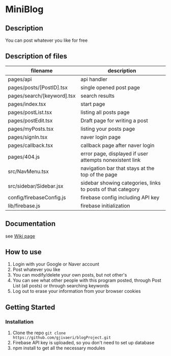 # MiniBlog

## Description

You can post whatever you like for free

## Description of files

| filename | description |
| --- | --- |
| pages/api | api handler |
| pages/posts/[PostID].tsx | single opened post page |
| pages/search/[keyword].tsx | search results |
| pages/index.tsx | start page |
| pages/postList.tsx | listing all posts page |
| pages/postEdit.tsx | Draft page for writing a post |
| pages/myPosts.tsx | listing your posts page |
| pages/signIn.tsx | naver login page |
| pages/callback.tsx | callback page after naver login |
| pages/404.js | error page, displayed if user attempts nonexistent link |
| src/NavMenu.tsx | navigation bar that stays at the top of the page |
| src/sidebar/Sidebar.jsx | sidebar showing categories, links to posts of that category|
| config/firebaseConfig.js | firebase config including API key |
| lib/firebase.js | firebase initialization |

## Documentation
see [Wiki page](https://github.com/gjivaeri/blogProject/wiki)

## How to use
1. Login with your Google or Naver account
2. Post whatever you like
3. You can modify/delete your own posts, but not other's
4. You can see what other people with this program posted, through Post List (all posts) or through searching keywords
5. Log out to erase your information from your browser cookies

## Getting Started

### Installation
1. Clone the repo
```git clone https://github.com/gjivaeri/blogProject.git```
2. Firebase API key is uploaded, so you don't need to set up database
3. npm install to get all the necessary modules
